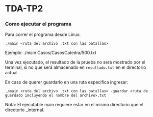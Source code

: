 # TDA-TP2

### Como ejecutar el programa

Para correr el programa desde Linux:

```
./main <ruta del archivo .txt con las batallas>
```
Ejemplo: ./main Casos/CasosCatedra/500.txt

Una vez ejecutado, el resultado de la prueba no será mostrado por el terminal, si no que será almacenado en `resultado.txt` en el directorio actual.

En caso de querer guardarlo en una ruta especifica ingresar:

```
./main <ruta del archivo .txt con las batallas> -guardar <ruta de guardado incluyendo el nombre del archivo>.txt 
```
Nota: El ejecutable main requiere estar en el mismo directorio que el directorio _internal.
